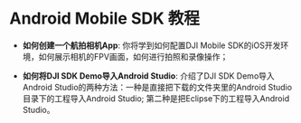 # Android Mobile SDK 教程

- **如何创建一个航拍相机App**: 你将学到如何配置DJI Mobile SDK的iOS开发环境，如何展示相机的FPV画面，如何进行拍照和录像操作；


- **如何将DJI SDK Demo导入Android Studio**: 介绍了DJI SDK Demo导入Android Studio的两种方法：一种是直接把下载的文件夹里的Android Studio目录下的工程导入Android Studio; 第二种是把Eclipse下的工程导入Android Studio。
